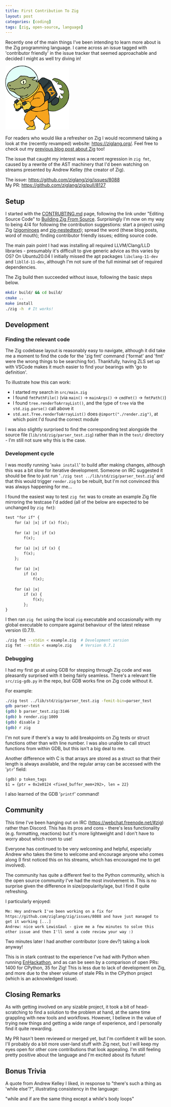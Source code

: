 ```yaml
---
title: First Contribution To Zig
layout: post
categories: [coding]
tags: [zig, open-source, language]
---
```



Recently one of the main things I've been intending to learn more about is the Zig programming language. I came across an issue tagged with 'contributor friendly' in the issue tracker that seemed approachable and decided I might as well try diving in!

<img src="/assets/img/zig-mascot-zero.svg" id="zig-zero" alt="Zig mascot Zero the Ziguana" width="200" height="200" />

For readers who would like a refresher on Zig I would recommend taking a look at the (recently revamped) website: <https://ziglang.org/>. Feel free to check out my [previous blog post about Zig](../../../01/10/trying-zig) too!

The issue that caught my interest was a recent regression in `zig fmt`, caused by a rewrite of the AST machinery that I'd been watching on streams presented by Andrew Kelley (the creator of Zig).

The issue: <https://github.com/ziglang/zig/issues/8088>  
My PR: <https://github.com/ziglang/zig/pull/8127>


## Setup

I started with the [CONTRUBTING.md](https://github.com/ziglang/zig/blob/master/CONTRIBUTING.md) page, following the link under "Editing Source Code" to [Building Zig From Source](https://github.com/ziglang/zig/wiki/Building-Zig-From-Source). Surprisingly I'm now on my way to being 4/4 for following the contribution suggestions: start a project using Zig ([zigominoes](https://github.com/LewisGaul/zigominoes) and [zig-nestedtext](https://github.com/LewisGaul/zig-nestedtext)); spread the word (these blog posts, word of mouth); finding contributor friendly issues; editing source code.

The main pain point I had was installing all required LLVM/Clang/LLD libraries - presumably it's difficult to give generic advice as this varies by OS? On Ubuntu20.04 I initially missed the apt packages `libclang-11-dev` and `liblld-11-dev`, although I'm not sure of the full minimal set of required dependencies.

The Zig build then succeeded without issue, following the basic steps below.

```bash
mkdir build/ && cd build/
cmake ..
make install
./zig -h  # It works!
```


## Development

### Finding the relevant code

The Zig codebase layout is reasonably easy to navigate, although it did take me a moment to find the code for the 'zig fmt' command ('format' and 'fmt' were the wrong things to be searching for). Thankfully, having ZLS set up with VSCode makes it much easier to find your bearings with 'go to definition'.

To illustrate how this can work:
 - I started my search in `src/main.zig`
 - I found `fmtPathFile()` (via `main()` -> `mainArgs()` -> `cmdFmt()` -> `fmtPath()`)
 - I found `tree.renderToArrayList()`, and the type of `tree` via the `std.zig.parse()` call above it
 - `std.ast.Tree.renderToArrayList()` does `@import("./render.zig")`, at which point I'd found the correct module

I was also slightly surprised to find the corresponding test alongside the source file (`lib/std/zig/parser_test.zig`) rather than in the `test/` directory - I'm still not sure why this is the case.


### Development cycle

I was mostly running '`make install`' to build after making changes, although this was a bit slow for iterative development. Someone on IRC suggested it should be fine to just run '`./zig test ../lib/std/zig/parser_test.zig`' and that this would trigger `render.zig` to be rebuilt, but I'm not convinced this was always happening for me...

I found the easiest way to test `zig fmt` was to create an example Zig file mirroring the testcase I'd added (all of the below are expected to be unchanged by `zig fmt`):

```zig
test "for if" {
    for (a) |x| if (x) f(x);

    for (a) |x| if (x)
        f(x);

    for (a) |x| if (x) {
        f(x);
    };

    for (a) |x|
        if (x)
            f(x);

    for (a) |x|
        if (x) {
            f(x);
        };
}
```

I then ran `zig fmt` using the local `zig` executable and occasionally with my global executable to compare against behaviour of the latest release version (0.7.1).

```bash
./zig fmt --stdin < example.zig  # Development version
zig fmt --stdin < example.zig    # Version 0.7.1
```


### Debugging

I had my first go at using GDB for stepping through Zig code and was pleasantly surprised with it being fairly seamless. There's a relevant file `src/zig-gdb.py` in the repo, but GDB works fine on Zig code without it.

For example:

```bash
./zig test ../lib/std/zig/parser_test.zig -femit-bin=parser_test
gdb parser-test
(gdb) b parser_test.zig:3146
(gdb) b render.zig:1009
(gdb) disable 2
(gdb) r zig
```

I'm not sure if there's a way to add breakpoints on Zig tests or struct functions other than with line number. I was also unable to call struct functions from within GDB, but this isn't a big deal to me.

Another difference with C is that arrays are stored as a struct so that their length is always available, and the regular array can be accessed with the '`ptr`' field:
```
(gdb) p token_tags
$1 = {ptr = 0x2e0124 <fixed_buffer_mem+292>, len = 22}
```

I also learned of the GDB '`printf`' command!


## Community

This time I've been hanging out on IRC (<https://webchat.freenode.net/#zig>) rather than Discord. This has its pros and cons - there's less functionality (e.g. formatting, reactions) but it's more lightweight and I don't have to worry about which room to use!

Everyone has continued to be very welcoming and helpful, especially Andrew who takes the time to welcome and encourage anyone who comes along (I first noticed this on his streams, which has encouraged me to get involved).

The community has quite a different feel to the Python community, which is the open source community I've had the most involvement in. This is no surprise given the difference in size/popularity/age, but I find it quite refreshing.

I particularly enjoyed:
```
Me: Hey andrewrk I've been working on a fix for https://github.com/ziglang/zig/issues/8088 and have just managed to get it working [...]
Andrew: nice work LewisGaul - give me a few minutes to solve this other issue and then I'll send a code review your way :)
```

Two minutes later I had another contributor (core dev?) taking a look anyway!

This is in stark contrast to the experience I've had with Python when running [EnHackathon](https://enhackathon.github.io/), and as can be seen by a comparison of open PRs: 1400 for CPython, 35 for Zig! This is less due to lack of development on Zig, and more due to the sheer volume of stale PRs in the CPython project (which is an acknowledged issue).


## Closing Remarks

As with getting involved on any sizable project, it took a bit of head-scratching to find a solution to the problem at hand, at the same time grappling with new tools and workflows. However, I believe in the value of trying new things and getting a wide range of experience, and I personally find it quite rewarding.

My PR hasn't been reviewed or merged yet, but I'm confident it will be soon. I'll probably do a bit more user-land stuff with Zig next, but I will keep my eyes open for other core contributions that look appealing. I'm still feeling pretty positive about the language and I'm excited about its future!


## Bonus Trivia

A quote from Andrew Kelley I liked, in response to "there's such a thing as 'while else'?", illustrating consistency in the language:

"while and if are the same thing except a while's body loops"
